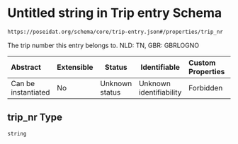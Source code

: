 # Untitled string in Trip entry Schema

```txt
https://poseidat.org/schema/core/trip-entry.json#/properties/trip_nr
```

The trip number this entry belongs to. NLD: TN, GBR: GBRLOGNO


| Abstract            | Extensible | Status         | Identifiable            | Custom Properties | Additional Properties | Access Restrictions | Defined In                                                               |
| :------------------ | ---------- | -------------- | ----------------------- | :---------------- | --------------------- | ------------------- | ------------------------------------------------------------------------ |
| Can be instantiated | No         | Unknown status | Unknown identifiability | Forbidden         | Allowed               | none                | [trip-entry.json\*](schemas/core/trip-entry.json "open original schema") |

## trip_nr Type

`string`

